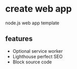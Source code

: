# create web app
node.js web app template

## features
* Optional service worker
* Lighthouse perfect SEO
* Block source code
